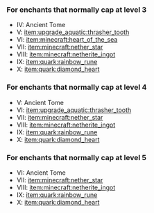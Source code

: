 ### For enchants that normally cap at level 3
* IV: Ancient Tome
* V: <item:upgrade_aquatic:thrasher_tooth>
* VI: <item:minecraft:heart_of_the_sea>
* VII: <item:minecraft:nether_star>
* VIII: <item:minecraft:netherite_ingot>
* IX: <item:quark:rainbow_rune>
* X: <item:quark:diamond_heart>

### For enchants that normally cap at level 4
* V: Ancient Tome
* VI: <item:upgrade_aquatic:thrasher_tooth>
* VII: <item:minecraft:nether_star>
* VIII: <item:minecraft:netherite_ingot>
* IX: <item:quark:rainbow_rune>
* X: <item:quark:diamond_heart>

### For enchants that normally cap at level 5
* VI: Ancient Tome
* VII: <item:minecraft:nether_star>
* VIII: <item:minecraft:netherite_ingot>
* IX: <item:quark:rainbow_rune>
* X: <item:quark:diamond_heart>
